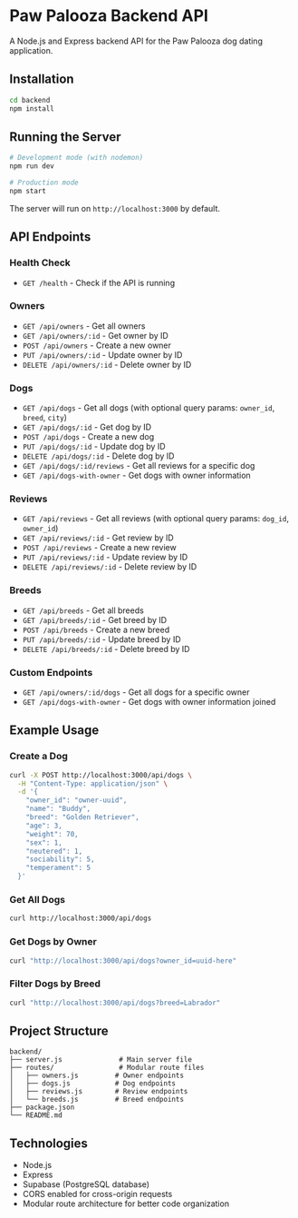 # Paw Palooza Backend API

A Node.js and Express backend API for the Paw Palooza dog dating application.

## Installation

```bash
cd backend
npm install
```

## Running the Server

```bash
# Development mode (with nodemon)
npm run dev

# Production mode
npm start
```

The server will run on `http://localhost:3000` by default.

## API Endpoints

### Health Check
- `GET /health` - Check if the API is running

### Owners
- `GET /api/owners` - Get all owners
- `GET /api/owners/:id` - Get owner by ID
- `POST /api/owners` - Create a new owner
- `PUT /api/owners/:id` - Update owner by ID
- `DELETE /api/owners/:id` - Delete owner by ID

### Dogs
- `GET /api/dogs` - Get all dogs (with optional query params: `owner_id`, `breed`, `city`)
- `GET /api/dogs/:id` - Get dog by ID
- `POST /api/dogs` - Create a new dog
- `PUT /api/dogs/:id` - Update dog by ID
- `DELETE /api/dogs/:id` - Delete dog by ID
- `GET /api/dogs/:id/reviews` - Get all reviews for a specific dog
- `GET /api/dogs-with-owner` - Get dogs with owner information

### Reviews
- `GET /api/reviews` - Get all reviews (with optional query params: `dog_id`, `owner_id`)
- `GET /api/reviews/:id` - Get review by ID
- `POST /api/reviews` - Create a new review
- `PUT /api/reviews/:id` - Update review by ID
- `DELETE /api/reviews/:id` - Delete review by ID

### Breeds
- `GET /api/breeds` - Get all breeds
- `GET /api/breeds/:id` - Get breed by ID
- `POST /api/breeds` - Create a new breed
- `PUT /api/breeds/:id` - Update breed by ID
- `DELETE /api/breeds/:id` - Delete breed by ID

### Custom Endpoints
- `GET /api/owners/:id/dogs` - Get all dogs for a specific owner
- `GET /api/dogs-with-owner` - Get dogs with owner information joined

## Example Usage

### Create a Dog
```bash
curl -X POST http://localhost:3000/api/dogs \
  -H "Content-Type: application/json" \
  -d '{
    "owner_id": "owner-uuid",
    "name": "Buddy",
    "breed": "Golden Retriever",
    "age": 3,
    "weight": 70,
    "sex": 1,
    "neutered": 1,
    "sociability": 5,
    "temperament": 5
  }'
```

### Get All Dogs
```bash
curl http://localhost:3000/api/dogs
```

### Get Dogs by Owner
```bash
curl "http://localhost:3000/api/dogs?owner_id=uuid-here"
```

### Filter Dogs by Breed
```bash
curl "http://localhost:3000/api/dogs?breed=Labrador"
```

## Project Structure

```
backend/
├── server.js              # Main server file
├── routes/                # Modular route files
│   ├── owners.js         # Owner endpoints
│   ├── dogs.js           # Dog endpoints
│   ├── reviews.js        # Review endpoints
│   └── breeds.js         # Breed endpoints
├── package.json
└── README.md
```

## Technologies

- Node.js
- Express
- Supabase (PostgreSQL database)
- CORS enabled for cross-origin requests
- Modular route architecture for better code organization

